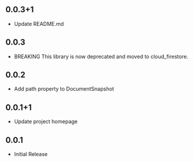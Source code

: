 ## 0.0.3+1

* Update README.md

## 0.0.3

* BREAKING This library is now deprecated and moved to cloud_firestore.

## 0.0.2

* Add path property to DocumentSnapshot

## 0.0.1+1

* Update project homepage

## 0.0.1

* Initial Release
